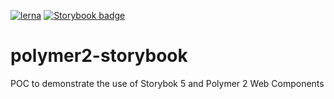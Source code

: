 [![lerna](https://img.shields.io/badge/maintained%20with-lerna-cc00ff.svg)](https://lerna.js.org/)
<a target="_blank" rel="noopener noreferrer" href="https://github.com/storybooks/storybook">
    <img src="https://github.com/storybookjs/brand/blob/master/badge/badge-storybook.svg?sanitize=true" alt="Storybook badge">
</a>

# polymer2-storybook
POC to demonstrate the use of Storybok 5 and Polymer 2 Web Components
